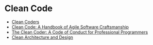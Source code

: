 Clean Code
==========

* [Clean Coders](http://cleancoders.com/)
* [Clean Code: A Handbook of Agile Software Craftsmanship](https://www.goodreads.com/book/show/3735293-clean-code)
* [The Clean Coder: A Code of Conduct for Professional Programmers](https://www.goodreads.com/book/show/10284614-the-clean-coder)
* [Clean Architecture and Design](https://www.goodreads.com/book/show/18043011-clean-architecture-and-design)
